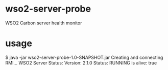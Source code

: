# wso2-server-probe
WSO2 Carbon server health monitor

# usage
$ java -jar wso2-server-probe-1.0-SNAPSHOT.jar 
Creating and connecting RMI...
WSO2 Server Status:
Version: 2.1.0
Status: RUNNING
is alive: true

